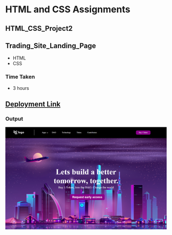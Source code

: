 # HTML and CSS Assignments #

## HTML_CSS_Project2 ##

## Trading_Site_Landing_Page ##

- HTML
- CSS

### Time Taken
- 3 hours

## [Deployment Link](https://trading-site-landing-page.netlify.app/)

### Output ###

![output](./output.png)
